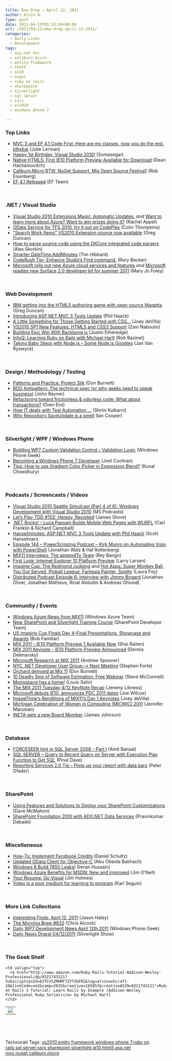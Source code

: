 ```yaml
---
title: Dew Drop – April 12, 2011
author: Alvin A.
type: post
date: 2011-04-13T01:53:20+00:00
url: /2011/04/12/dew-drop-april-12-2011/
categories:
  - Daily Links
  - Development
tags:
  - asp.net mvc
  - caliburn micro
  - entity framework
  - html5
  - ie10
  - nuget
  - ruby on rails
  - sharepoint
  - silverlight
  - sql server
  - ssrs
  - vs2010
  - windows phone 7

---
```

### <a name="top"></a>Top Links

  * [MVC 3 and EF 4.1 Code First: Here are my classes, now you do the rest, kthxbai][1] (Julie Lerman)
  * [Happy 1st Birthday, Visual Studio 2010!][2] (Somasegar)
  * [Native HTML5: First IE10 Platform Preview Available for Download][3] (Dean Hachamovitch)
  * [Caliburn.Micro RTW, NuGet Support, Mix Open Source Festival!][4] (Rob Eisenberg)
  * [EF 4.1 Released][5] (EF Team)

&#160;

### <a name="dotnet"></a>.NET / Visual Studio

  * [Visual Studio 2010 Extensions Magic: Automatic Updates.][6] _and_ [Want to learn more about Azure? Want to win prizes doing it?][7] (Rachel Appel)
  * [OData Service for TFS 2010, try it out on CodePlex][8] (Colin Thompkins)
  * [“Search Work Items” VS2010 Extension source now available][9] (Greg Duncan)
  * [How to parse source code using the DXCore integrated code parsers][10] (Alex Skorkin)
  * [Smarter DateTime.AddMinutes][11] (Tim Hibbard)
  * [CodeRush Tip– Enhance Studio’s Find command.][12] (Rory Becker)
  * [Microsoft rolls out new Azure cloud services and features][13] _and_ [Microsoft readies new Surface 2.0 developer kit for summer 2011][14] (Mary Jo Foley)

&#160;

### <a name="web"></a>Web Development

  * [IBM getting into the HTML5 authoring game with open source Maqetta][15] (Greg Duncan)
  * [Introducing ASP.NET MVC 3 Tools Update][16] (Phil Haack)
  * [A Little Something for Those Getting Started with CSS…][17] (Joey deVilla)
  * [VS2010 SP1 New Features: HTML5 and CSS3 Support][18] (Zain Naboulsi)
  * [Building Epic Win With Backbone.js][19] (Justin Etheredge)
  * [InfoQ: Learning Ruby on Rails with Michael Hartl][20] (Rob Bazinet)
  * [Taking Baby Steps with Node.js – Some Node.js Goodies][21] (Jan Van Ryswyck)

&#160;

### <a name="design"></a>Design / Methodology / Testing

  * [Patterns and Practice: Project Silk][22] (Don Burnett)
  * [BDD Antipattern: The technical spec (or why geeks need to speak business)][23] (John Rayner)
  * [Refactoring toward frictionless & odorless code: What about transactions?][24] (Oren Eini)
  * [How IT deals with Test Automation &#8230;][25] (Shrini Kulkarni)
  * [Why Repository SaveUpdate is a smell][26] (Ian Cooper)

&#160;

### <a name="silverlight"></a>Silverlight / WPF / Windows Phone

  * [Building WP7 Custom Validation Control &#8211; Validation Logic][27] (Windows Phone Geek)
  * [Becoming a Windows Phone 7 Developer][28] (Joel Cochran)
  * [Tips: How to use Gradient Color Picker in Expression Blend?][29] (Kunal Chowdhury)

&#160;

### <a name="podcasts"></a>Podcasts / Screencasts / Videos

  * [Visual Studio 2010 Seattle Simulcast (Part 4 of 6): Windows Development with Visual Studio 2010][30] (MS Podcasts)
  * [Let&#8217;s Play TDD #102: Heresy, Revisited][31] (James Shore)
  * <a href="http://www.dotnetrocks.com/default.aspx?ShowNum=653" target="_blank">.NET Rocks! &#8211; Luca Passani Builds Mobile Web Pages with WURFL</a> (Carl Franklin & Richard Campbell)
  * <a href="http://feedproxy.google.com/~r/HanselminutesCompleteMP3/~3/pXBxnnaaT2s/default.aspx" target="_blank">Hanselminutes: ASP.NET MVC 3 Tools Update with Phil Haack</a> (Scott Hanselman)
  * [Episode 144 &#8211; PowerScripting Podcast &#8211; Kirk Munro on Automating Visio with PowerShell][32] (Jonathan Walz & Hal Rottenberg)
  * [MIX11 Interviews: The appendTo Team][33] (Rey Bango)
  * [First Look: Internet Explorer 10 Platform Preview][34] (Larry Larsen)
  * [Imagine Cup: The Redmond Judging][35] _and_ [Hot Apps: Super Monkey Ball, You Got Served, Pinball League, Fantasia Painter, Soothr][36] (Laura Foy)
  * <a href="http://feedproxy.google.com/~r/DistributedPodcast/~3/2vLG-dhGyeI/episode-6-interview-with-jimmy-bogard" target="_blank">Distributed Podcast Episode 6: Interview with Jimmy Bogard</a> (Jonathan Oliver, Jonathan Matheus, Rinat Abdullin & Andreas Ohlund)

&#160;

### <a name="events"></a>Community / Events

  * [Windows Azure News from MIX11][37] (Windows Azure Team)
  * [New SharePoint and Silverlight Training Course][38] (SharePoint Developer Team)
  * [US Imagine Cup Finals Day 4–Final Presentations, Showcase and Awards][39] (Bob Familiar)
  * [MIX 2011 &#8211; IE10 Platform Preview 1 Available Now][40] (Shai Raiten)
  * [MIX 2011 Keynote &#8211; IE10 Platform Preview Announced][41] (Dennis Delimarsky)
  * [Microsoft Research at MIX 2011][42] (Andrew Spooner)
  * [NYC .NET Developer User Group–> Next Meeting][43] (Stephen Forte)
  * [Orchard demoed at Mix 11][44] (Don Burnett)
  * [10 Deadly Sins of Software Estimation: Free Webinar][45] (Steve McConnell)
  * [Monospace has a home!][46] (Louis Salin)
  * [The MIX 2011 Tuesday 4/12 KeyNote Recap][47] (Jeremy Likness)
  * [Microsoft debuts IE10, announces PDC 2011 dates][48] (Joe Wilcox)
  * [ImageThink’s Renditions of MIX11’s Day 1 Keynotes][49] (Joey deVilla)
  * [Michigan Celebration of Women in Computing (MICWIC) 2011][50] (Jennifer Marsman)
  * [INETA gets a new Board Member][51] (James Johnson)

&#160;

### <a name="db"></a>Database

  * [FORCESEEK hint in SQL Server 2008 &#8211; Part I][52] (Amit Bansal)
  * [SQL SERVER – Query to Recent Query on Server with Execution Plan Function to Get SQL][53] (Pinal Dave)
  * [Reporting Services 2.0 Tip &#8211; Pimp up your report with data bars][54] (Peter Gfader)

&#160;

### <a name="sp"></a>SharePoint

  * [Using Features and Solutions to Deploy your SharePoint Customizations][55] (Dave McMahon)
  * [SharePoint Foundation 2010 with ADO.NET Data Services][56] (Pravinkumar Dabade)

&#160;

### <a name="misc"></a>Miscellaneous

  * [How-To: Implement Facebook Credits][57] (Daniel Schultz)
  * [Updated OData Client for Objective-C][58] (Abu Obeida Bakhach)
  * [Windows 8 Build 7850 Leaks!][59] (Imran Hussain)
  * [Windows Azure Benefits for MSDN: New and improved][60] (Jim O’Neil)
  * [Your Resume: Go Visual][61] (Jim Holmes)
  * [Video is a poor medium for learning to program][62] (Karl Seguin)

&#160;

### <a name="links"></a>More Link Collections

  * [Interesting Finds: April 12, 2011][63] (Jason Haley)
  * [The Morning Brew #832][64] (Chris Alcock)
  * [Daily WP7 Development News April 12th 2011][65] (Windows Phone Geek)
  * [Daily News Digest 04/12/2011][66] (Silverlight Show)

&#160;

### <a name="shelf"></a>The Geek Shelf

<table border="0" cellspacing="0" cellpadding="0">
  <tr>
    <td>
      <img data-recalc-dims="1" decoding="async" src="https://i0.wp.com/ecx.images-amazon.com/images/I/51fHlS9vK2L._SL160_.jpg?w=660" />
    </td>
    
    <td valign="top">
      <a href="http://www.amazon.com/Ruby-Rails-Tutorial-Addison-Wesley-Professional/dp/0321743121?SubscriptionId=0JTCV5ZMHMF7ZYTXGFR2&tag=alvinashcraft-20&linkCode=xm2&camp=2025&creative=165953&creativeASIN=0321743121">Ruby on Rails 3 Tutorial: Learn Rails by Example (Addison-Wesley Professional Ruby Series)</a> by Michael Hartl
    </td>
  </tr>
</table>

&#160;

<div style="padding-bottom: 0px; margin: 0px; padding-left: 0px; padding-right: 0px; display: inline; float: none; padding-top: 0px" id="scid:C16BAC14-9A3D-4c50-9394-FBFEF7A93539:0146f963-caae-433e-a12c-0bbab18c1c82" class="wlWriterEditableSmartContent">
  <!--dotnetkickit-->
</div>

&#160;

<div style="padding-bottom: 0px; margin: 0px; padding-left: 0px; padding-right: 0px; display: inline; float: none; padding-top: 0px" id="scid:0767317B-992E-4b12-91E0-4F059A8CECA8:e7efcd86-7574-4d7b-b831-d26ee27dd7e7" class="wlWriterEditableSmartContent">
  Technorati Tags: <a href="http://technorati.com/tags/vs2010" rel="tag">vs2010</a>,<a href="http://technorati.com/tags/entity+framework" rel="tag">entity framework</a>,<a href="http://technorati.com/tags/windows+phone+7" rel="tag">windows phone 7</a>,<a href="http://technorati.com/tags/ruby+on+rails" rel="tag">ruby on rails</a>,<a href="http://technorati.com/tags/sql+server" rel="tag">sql server</a>,<a href="http://technorati.com/tags/ssrs" rel="tag">ssrs</a>,<a href="http://technorati.com/tags/sharepoint" rel="tag">sharepoint</a>,<a href="http://technorati.com/tags/silverlight" rel="tag">silverlight</a>,<a href="http://technorati.com/tags/ie10" rel="tag">ie10</a>,<a href="http://technorati.com/tags/html5" rel="tag">html5</a>,<a href="http://technorati.com/tags/asp.net+mvc" rel="tag">asp.net mvc</a>,<a href="http://technorati.com/tags/nuget" rel="tag">nuget</a>,<a href="http://technorati.com/tags/caliburn.micro" rel="tag">caliburn.micro</a>
</div>

 [1]: http://thedatafarm.com/blog/data-access/mvc-3-and-ef-4-1-code-first-here-are-my-classes-now-you-do-the-rest-kthxbai/
 [2]: http://blogs.msdn.com/b/somasegar/archive/2011/04/12/happy-1st-birthday-visual-studio-2010.aspx
 [3]: http://blogs.msdn.com/b/ie/archive/2011/04/12/native-html5-first-ie10-platform-preview-available-for-download.aspx
 [4]: http://feedproxy.google.com/~r/Devlicious/~3/qG8Kh0pwZ1Y/caliburn-micro-rtw-nuget-support-mix-open-source-festival.aspx
 [5]: http://blogs.msdn.com/b/adonet/archive/2011/04/11/ef-4-1-released.aspx
 [6]: http://feedproxy.google.com/~r/RachelAppel/~3/KfrwPG_VDUM/
 [7]: http://feedproxy.google.com/~r/RachelAppel/~3/BDIsu4DdyiY/want-to-learn-more-about-azure-want-to-win-prizes-doing-it
 [8]: http://blogs.msdn.com/b/codeplex/archive/2011/04/11/odata-service-for-tfs-2010-try-it-out-on-codeplex.aspx
 [9]: http://coolthingoftheday.blogspot.com/2011/04/search-work-item-vs2010-extension.html
 [10]: http://www.skorkin.com/2011/04/how-to-parse-source-code-using-the-dxcore-integrated-code-parsers/
 [11]: http://feedproxy.google.com/~r/TimHibbard/~3/MfYYeA_66qw/smarter-datetime.addminutes.aspx
 [12]: http://community.devexpress.com/blogs/rorybecker/archive/2011/04/12/coderush-tip-enhance-studio-s-find-command.aspx
 [13]: http://www.zdnet.com/blog/microsoft/microsoft-rolls-out-new-azure-cloud-services-and-features/9176
 [14]: http://www.zdnet.com/blog/microsoft/microsoft-readies-new-surface-20-developer-kit-for-summer-2011/9178
 [15]: http://coolthingoftheday.blogspot.com/2011/04/ibm-getting-into-html5-authoring-game.html
 [16]: http://feeds.haacked.com/~r/haacked/~3/Ulrxj5QSNMU/introducing-asp-net-mvc-3-tools-update.aspx
 [17]: http://www.globalnerdy.com/2011/04/11/a-little-something-for-those-getting-started-with-css/
 [18]: http://feedproxy.google.com/~r/zainnab/~3/Z_437b2M5rw/vs2010-sp1-new-features-html-5-and-css-3-support.aspx
 [19]: http://www.codethinked.com/building-epic-win-with-backbone-js
 [20]: http://feedproxy.google.com/~r/AccidentalTechnologist/~3/0PrTw6Q4uaE/
 [21]: http://elegantcode.com/2011/04/12/taking-baby-steps-with-node-js-some-node-js-goodies/
 [22]: http://feedproxy.google.com/~r/d4dotnet/~3/35epxmqAiOM/post.aspx
 [23]: http://sharpfellows.com/post.aspx?id=ed22f40f-4e2e-4a8e-bcf1-3ac495de4641
 [24]: http://feedproxy.google.com/~r/AyendeRahien/~3/pTu9D9snSXM/refactoring-toward-frictionless-amp-odorless-code-what-about-transactions.aspx
 [25]: http://shrinik.blogspot.com/2011/04/how-it-deals-with-test-automation.html
 [26]: http://feedproxy.google.com/~r/CodeBetter/~3/qHplQSbSUjI/
 [27]: http://www.windowsphonegeek.com/articles/Building-WP7-Custom-Validation-Control---Validation-Logic
 [28]: http://www.developingfor.net/windows-phone-7/becoming-a-windows-phone-7-developer.html
 [29]: http://feedproxy.google.com/~r/kunal2383/~3/-oNdtTvd4tg/tips-how-to-use-gradient-color-picker.html
 [30]: http://www.microsoft.com/events/podcasts/default.aspx?audience=Audience-e5381407-359f-4922-97d0-0237af790eee&pageId=x6504&source=Microsoft-Podcasts-for-Developers&WT.rss_ev=a
 [31]: http://jamesshore.com/Blog/Lets-Play/Episode-102.html
 [32]: http://feedproxy.google.com/~r/Powerscripting/~3/6Rq8O8WTL8c/episode-144-power-scripting-podcast-kirk-munro-on-automating-visio-with-power-shell
 [33]: http://feedproxy.google.com/~r/reybango/zSyW/~3/Duj3FE3kXPw/
 [34]: http://channel9.msdn.com/posts/First-Look-Internet-Exploer-10-Platform-Preview
 [35]: http://channel9.msdn.com/posts/Imagine-Cup-Day-1
 [36]: http://channel9.msdn.com/Shows/Hot-Apps/Hot-Apps-Super-Monkey-Ball-You-Got-Served-Pinball-League-Fantasia-Painter-Soothr
 [37]: http://blogs.msdn.com/b/windowsazure/archive/2011/04/12/windows-azure-news-from-mix11.aspx
 [38]: http://blogs.msdn.com/b/sharepointdev/archive/2011/04/12/new-sharepoint-and-silverlight-training-course.aspx
 [39]: http://feedproxy.google.com/~r/msdn/bobfamiliar/~3/gbpeSgzyR9I/us-imagine-cup-finals-day-4-final-presentations-showcase-and-awards.aspx
 [40]: http://feedproxy.google.com/~r/ShaiRaiten/~3/eYu4bB5ayI4/mix-2011-ie10-platform-preview-1-available-now.aspx
 [41]: http://feeds.dzone.com/~r/zones/dotnet/~3/9SMCTUFkNvU/mix-2011-keynote-ie10-platform
 [42]: http://feedproxy.google.com/~r/ubelly/~3/mVQ1XJJYmHQ/
 [43]: http://feedproxy.google.com/~r/StephenFortesBlog/~3/i1XCM7ZHDJs/PermaLink,guid,b086fe2d-eb80-4501-ae16-5974423e381b.aspx
 [44]: http://feedproxy.google.com/~r/d4dotnet/~3/P2QDpzTcOT4/post.aspx
 [45]: http://feedproxy.google.com/~r/10xSoftwareDevelopment/~3/6ItSkyTwuzc/10-deadly-sins-of-software-estimation-free-webinar.aspx
 [46]: http://feedproxy.google.com/~r/LosTechies/~3/Q2HvWr5l24A/
 [47]: http://feedproxy.google.com/~r/CSharperImage/~3/JrZC1e4kXkg/mix-2011-tuesday-412-keynote-recap.html
 [48]: http://feeds.betanews.com/~r/bn/~3/oZ8T786-PgY/1302627799
 [49]: http://www.globalnerdy.com/2011/04/12/imagethink-s-renditions-of-mix11-s-day-1-keynotes/
 [50]: http://feedproxy.google.com/~r/JenniferMarsman/~3/gXl85ZoU9_c/michigan-celebration-of-women-in-computing-micwic-2011.aspx
 [51]: http://www.latringo.me/post.aspx?id=9a6378a2-41e9-42d8-afc8-4eb3fff41044
 [52]: http://feedproxy.google.com/~r/AmitBansal/~3/Ijh8rkj8smk/forceseek-hint-in-sql-server-2008-part-i
 [53]: http://blog.sqlauthority.com/2011/04/12/sql-server-query-to-recent-query-on-server-with-execution-plan-function-to-get-sql/
 [54]: http://feedproxy.google.com/~r/PeterGfader/~3/7AwVYYVXATA/reporting-services-20-tip-pimp-up-your.html
 [55]: http://www.simple-talk.com/dotnet/.net-tools/using-features-and-solutions-to-deploy-your-sharepoint-customizations/
 [56]: http://feedproxy.google.com/~r/netCurryRecentArticles/~3/WwvbGZhhza0/ShowArticle.aspx
 [57]: http://developers.facebook.com/blog/post/489
 [58]: http://www.odata.org/blog/2011/4/12/updated-odata-client-for-objective-c
 [59]: http://feedproxy.google.com/~r/Ithinkdiff/~3/OxFhoxWMsQA/
 [60]: http://blogs.msdn.com/b/jimoneil/archive/2011/04/12/windows-azure-benefits-for-msdn-new-and-improved.aspx
 [61]: http://frazzleddad.blogspot.com/2011/04/you-resume-go-visual.html
 [62]: http://openmymind.net/2011/4/12/Video-is-a-poor-medium-for-learning-to-program
 [63]: http://jasonhaley.com/blog/post.aspx?id=1e874e83-99a4-4e57-9e1d-a2c763890c6f
 [64]: http://feedproxy.google.com/~r/ReflectivePerspective/~3/YKxxdQqV4iM/
 [65]: http://www.windowsphonegeek.com/news/daily-wp7-development-news-april-12th-2011
 [66]: http://feedproxy.google.com/~r/silverlightshow/~3/ZNFIJ2sq0DM/Daily-News-Digest-04-12-2011.aspx